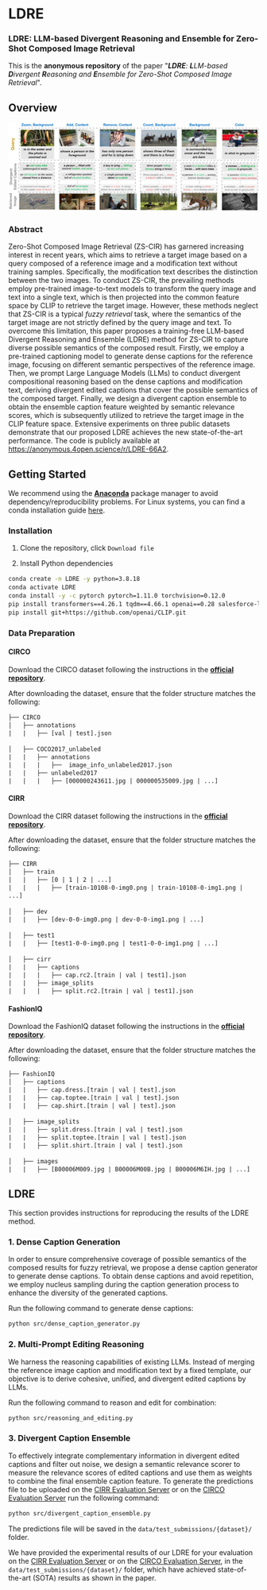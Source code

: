 # LDRE

### LDRE: LLM-based Divergent Reasoning and Ensemble for Zero-Shot Composed Image Retrieval

This is the **anonymous  repository** of the paper "***LDRE**: **L**LM-based **D**ivergent **R**easoning and **E**nsemble for Zero-Shot Composed Image Retrieval*".

## Overview

![framework](https://github.com/yzy-bupt/LDRE/blob/main/images/examples.png)

### Abstract

Zero-Shot Composed Image Retrieval (ZS-CIR) has garnered increasing interest in recent years, which aims to retrieve a target image based on a query composed of a reference image and a modification text without training samples. Specifically, the modification text describes the distinction between the two images. To conduct ZS-CIR, the prevailing methods employ pre-trained image-to-text models to transform the query image and text into a single text, which is then projected into the common feature space by CLIP to retrieve the target image. However, these methods neglect that ZS-CIR is a typical *fuzzy retrieval* task, where the semantics of the target image are not strictly defined by the query image and text. To overcome this limitation, this paper proposes a training-free LLM-based Divergent Reasoning and Ensemble (LDRE) method for ZS-CIR to capture diverse possible semantics of the composed result. Firstly, we employ a pre-trained captioning model to generate dense captions for the reference image, focusing on different semantic perspectives of the reference image. Then, we prompt Large Language Models (LLMs) to conduct divergent compositional reasoning based on the dense captions and modification text, deriving divergent edited captions that cover the possible semantics of the composed target. Finally, we design a divergent caption ensemble to obtain the ensemble caption feature weighted by semantic relevance scores, which is subsequently utilized to retrieve the target image in the CLIP feature space. Extensive experiments on three public datasets demonstrate that our proposed LDRE achieves the new state-of-the-art performance. The code is publicly available at https://anonymous.4open.science/r/LDRE-66A2.

## Getting Started

We recommend using the [**Anaconda**](https://www.anaconda.com/) package manager to avoid dependency/reproducibility problems.
For Linux systems, you can find a conda installation guide [here](https://docs.conda.io/projects/conda/en/latest/user-guide/install/linux.html).

### Installation

1. Clone the repository, click  `Download file`

2. Install Python dependencies

```sh
conda create -n LDRE -y python=3.8.18
conda activate LDRE
conda install -y -c pytorch pytorch=1.11.0 torchvision=0.12.0
pip install transformers==4.26.1 tqdm==4.66.1 openai==0.28 salesforce-lavis==1.0.2 open_clip_torch==2.24.0
pip install git+https://github.com/openai/CLIP.git
```

### Data Preparation

#### CIRCO

Download the CIRCO dataset following the instructions in the [**official repository**](https://github.com/miccunifi/CIRCO).

After downloading the dataset, ensure that the folder structure matches the following:

```
├── CIRCO
│   ├── annotations
|   |   ├── [val | test].json

│   ├── COCO2017_unlabeled
|   |   ├── annotations
|   |   |   ├──  image_info_unlabeled2017.json
|   |   ├── unlabeled2017
|   |   |   ├── [000000243611.jpg | 000000535009.jpg | ...]
```

#### CIRR

Download the CIRR dataset following the instructions in the [**official repository**](https://github.com/Cuberick-Orion/CIRR).

After downloading the dataset, ensure that the folder structure matches the following:

```
├── CIRR
│   ├── train
|   |   ├── [0 | 1 | 2 | ...]
|   |   |   ├── [train-10108-0-img0.png | train-10108-0-img1.png | ...]

│   ├── dev
|   |   ├── [dev-0-0-img0.png | dev-0-0-img1.png | ...]

│   ├── test1
|   |   ├── [test1-0-0-img0.png | test1-0-0-img1.png | ...]

│   ├── cirr
|   |   ├── captions
|   |   |   ├── cap.rc2.[train | val | test1].json
|   |   ├── image_splits
|   |   |   ├── split.rc2.[train | val | test1].json
```

#### FashionIQ

Download the FashionIQ dataset following the instructions in the [**official repository**](https://github.com/XiaoxiaoGuo/fashion-iq).

After downloading the dataset, ensure that the folder structure matches the following:

```
├── FashionIQ
│   ├── captions
|   |   ├── cap.dress.[train | val | test].json
|   |   ├── cap.toptee.[train | val | test].json
|   |   ├── cap.shirt.[train | val | test].json

│   ├── image_splits
|   |   ├── split.dress.[train | val | test].json
|   |   ├── split.toptee.[train | val | test].json
|   |   ├── split.shirt.[train | val | test].json

│   ├── images
|   |   ├── [B00006M009.jpg | B00006M00B.jpg | B00006M6IH.jpg | ...]
```

## LDRE

This section provides instructions for reproducing the results of the LDRE method.

### 1. Dense Caption Generation

In order to ensure comprehensive coverage of possible semantics of the composed results for fuzzy retrieval, we propose a dense caption generator to generate dense  captions. To obtain dense captions and avoid repetition, we employ nucleus sampling during the caption generation process to enhance the diversity of the generated captions.

Run the following command to generate dense  captions:

```sh
python src/dense_caption_generator.py
```

### 2. Multi-Prompt Editing Reasoning

We harness the reasoning capabilities of existing LLMs. Instead of merging the reference image caption and modification text by a fixed template, our objective is to derive cohesive, unified, and divergent edited captions by LLMs.

Run the following command to reason and edit for combination:

```sh
python src/reasoning_and_editing.py
```

### 3. Divergent Caption Ensemble

To effectively integrate complementary information in divergent edited captions and filter out noise, we design a semantic relevance scorer to measure the relevance scores of edited captions and use them as weights to combine the final ensemble caption feature. To generate the predictions file to be uploaded on the [CIRR Evaluation Server](https://cirr.cecs.anu.edu.au/) or on the [CIRCO Evaluation Server](https://circo.micc.unifi.it/) run the following command:

```sh
python src/divergent_caption_ensemble.py
```

The predictions file will be saved in the `data/test_submissions/{dataset}/` folder.

We have provided the experimental results of our LDRE for your evaluation on the [CIRR Evaluation Server](https://cirr.cecs.anu.edu.au/) or on the [CIRCO Evaluation Server](https://circo.micc.unifi.it/), in the `data/test_submissions/{dataset}/` folder, which have achieved state-of-the-art (SOTA) results as shown in the paper.
